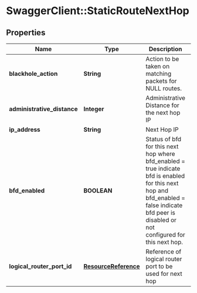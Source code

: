 # SwaggerClient::StaticRouteNextHop

## Properties
Name | Type | Description | Notes
------------ | ------------- | ------------- | -------------
**blackhole_action** | **String** | Action to be taken on matching packets for NULL routes. | [optional] 
**administrative_distance** | **Integer** | Administrative Distance for the next hop IP | [optional] [default to 1]
**ip_address** | **String** | Next Hop IP | [optional] 
**bfd_enabled** | **BOOLEAN** | Status of bfd for this next hop where bfd_enabled &#x3D; true indicate bfd is enabled for this next hop and bfd_enabled &#x3D; false indicate bfd peer is disabled or not configured for this next hop. | [optional] [default to false]
**logical_router_port_id** | [**ResourceReference**](ResourceReference.md) | Reference of logical router port to be used for next hop | [optional] 


